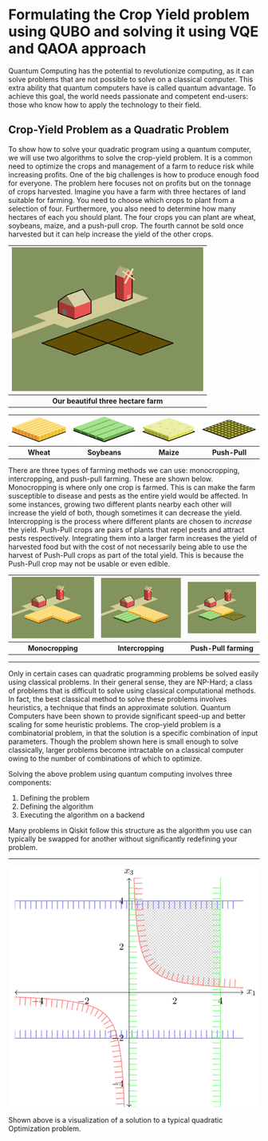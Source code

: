 # Formulating the Crop Yield problem using QUBO and solving it using VQE and QAOA approach

Quantum Computing has the potential to revolutionize computing, as it can solve problems that are not possible to solve on a classical computer. This extra ability that quantum computers have is called quantum advantage. To achieve this goal, the world needs passionate and competent end-users: those who know how to apply the technology to their field.

## Crop-Yield Problem as a Quadratic Problem

To show how to solve your quadratic program using a quantum computer, we will use two algorithms to solve the crop-yield problem. It is a common need to optimize the crops and management of a farm to reduce risk while increasing profits. One of the big challenges is how to produce enough food for everyone. The problem here focuses not on profits but on the tonnage of crops harvested. Imagine you have a farm with three hectares of land suitable for farming. You need to choose which crops to plant from a selection of four. Furthermore, you also need to determine how many hectares of each you should plant. The four crops you can plant are wheat, soybeans, maize, and a push-pull crop. The fourth cannot be sold once harvested but it can help increase the yield of the other crops.

<table>
    <tr>
        <th>
            <img src="farm_template.svg" width="384px"/>
        </th>
    </tr>
    <tr>
        <th>
            Our beautiful three hectare farm
        </th>
    </tr>
</table>

<table>
    <tr>
        <th>
        <img src="crop_wheat.svg" width="256px"/>
        </th>
        <th>
            <img src="crop_soybeans.svg" width="256px"/>
        </th>
        <th>
            <img src="crop_maize.svg" width="256px"/>
        </th>
        <th>
            <img src="crop_pushpull.svg" width="256px"/>
        </th>
    </tr>
    <tr>
        <th>
            Wheat
        </th>
        <th>
            Soybeans
        </th>
        <th>
            Maize
        </th>
        <th>
            Push-Pull
        </th>
<!--         <th>
            <p align="right" style="height:32px;padding-top:10px;">Wheat<img src="wheat.svg" width="32px" style="float:left;margin-top:-10px;margin-right:8px;"/></p>
        </th>
        <th>
            <p style="height:32px;padding-top:10px;">Soybeans<img src="soybeans.svg" width="32px" style="float:left;margin-top:-10px;margin-right:8px;"/></p>
        </th>
        <th>
            <p style="height:32px;padding-top:10px;">Maize<img src="maize.svg" width="32px" style="float:left;margin-top:-10px;margin-right:8px;"/></p>
        </th>
        <th>
            <p style="height:32px;padding-top:10px;">Push-Pull<img src="pushpull.svg" width="32px" style="float:left;margin-top:-10px;margin-right:8px;"/></p>
        </th> -->
    </tr>
</table>

There are three types of farming methods we can use: monocropping, intercropping, and push-pull farming. These are shown below. Monocropping is where only one crop is farmed. This is can make the farm susceptible to disease and pests as the entire yield would be affected. In some instances, growing two different plants nearby each other will increase the yield of both, though sometimes it can decrease the yield. Intercropping is the process where different plants are chosen to _increase_ the yield. Push-Pull crops are pairs of plants that repel pests and attract pests respectively. Integrating them into a larger farm increases the yield of harvested food but with the cost of not necessarily being able to use the harvest of Push-Pull crops as part of the total yield. This is because the Push-Pull crop may not be usable or even edible.

<table>
    <tr>
        <th>
            <img src="farm_mono.svg" width="256px"/>
        </th>
        <th>
            <img src="farm_intercrop.svg" width="256px"/>
        </th>
        <th>
            <img src="farm_intercrop_pushpull.svg" width="256px"/>
        </th>
    </tr>
    <tr>
        <th>
            Monocropping
        </th>
        <th>
            Intercropping
        </th>
        <th>
            Push-Pull farming
        </th>
    </tr>
</table>

---
Only in certain cases can quadratic programming problems be solved easily using classical problems. In their general sense, they are NP-Hard; a class of problems that is difficult to solve using classical computational methods. In fact, the best classical method to solve these problems involves heuristics, a technique that finds an approximate solution. Quantum Computers have been shown to provide significant speed-up and better scaling for some heuristic problems. The crop-yield problem is a combinatorial problem, in that the solution is a specific combination of input parameters. Though the problem shown here is small enough to solve classically, larger problems become intractable on a classical computer owing to the number of combinations of which to optimize.


Solving the above problem using quantum computing involves three components:

1. Defining the problem
2. Defining the algorithm
3. Executing the algorithm on a backend

Many problems in Qiskit follow this structure as the algorithm you use can typically be swapped for another without significantly redefining your problem.

----

<img src="quadratic_example.svg" width=512px/>

Shown above is a visualization of a solution to a typical quadratic Optimization problem. 

